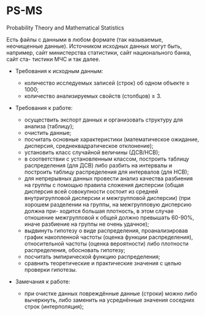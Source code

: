 # PS-MS
Probability Theory and Mathematical Statistics

Есть файлы с данными в любом формате (так называемые, неочищенные данные). Источником исходных данных могут быть, например, сайт министерства статистики, сайт национального банка, сайт ста- тистики МЧС и так далее.

* Требования к исходным данным:
  - количество исследуемых записей (строк) об одном объекте ≥ 1000; 
  - количество анализируемых свойств (столбцов) ≥ 3.

* Требования к работе:
  - осуществить экспорт данных и организовать структуру для анализа (таблицу);
  - очистить данные;
  - посчитать основные характеристики (математическое ожидание, дисперсия, среднеквадратическое отклонение);
  - установить класс случайной величины (ДСВ/НСВ);
  - в соответствии с установленным классом, построить таблицу распределения (для ДСВ) либо разбить на интервалы и построить таблицу распределения для интервалов (для НСВ);
  - для непрерывных данных провести анализ качества разбиения на группы с помощью правила сложения дисперсии (общая дисперсия всей совокупности состоит из средней внутригрупповой дисперсии и межгрупповой дисперсии) (при хорошем разделении на группы, на межгрупповую дисперсию должна при- ходится большая плотность, в этом случае отношение межгрупповой к общей должно превышать 60-90%, иначе разбиение на группы не очень удачное);
  - выдвинуть гипотезу о виде распределения, проанализировав график накопленной частоты (оценка функции распределения), относительной частоты (оценка вероятности) либо плотности распределения, обосновать гипотезу;
  - посчитать эмпирической функцию распределения;
  - сравнить теоретические и практические значения с целью проверки гипотезы.

* Замечания к работе:
  - при очистке данных повреждённые данные (строки) можно либо вычеркнуть, либо заменить на усреднённые значения соседних строк (интерполяция);
